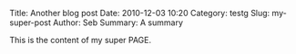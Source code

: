 Title: Another blog post
Date: 2010-12-03 10:20
Category: testg
Slug: my-super-post
Author: Seb
Summary: A summary

This is the content of my super PAGE.